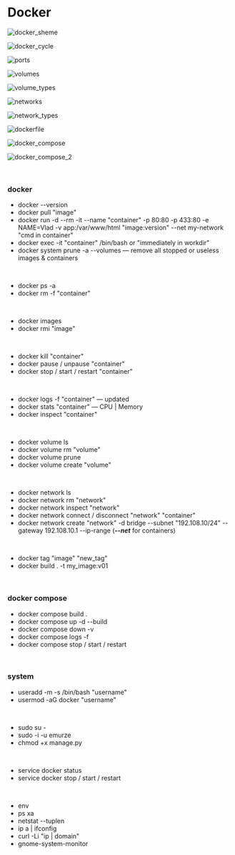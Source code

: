 # Docker

![docker_sheme](images/docker_container.png)

![docker_cycle](images/cycle.png)

![ports](images/ports.png)

![volumes](images/volumes.png)

![volume_types](images/volume_types.png)

![networks](images/networks.png)

![network_types](images/network_types.png)

![dockerfile](images/dockerfile.png)

![docker_compose](images/docker_compose.png)

![docker_compose_2](images/docker_compose_2.png)

<br>

### docker

* docker --version
* docker pull "image"
* docker run -d --rm -it --name "container" -p 80:80 -p 433:80 -e NAME=Vlad 
-v app:/var/www/html "image:version" --net my-network "cmd in container"
* docker exec -it "container" /bin/bash or "immediately in workdir"
* docker system prune -a --volumes — remove all stopped or useless images & containers

<br>

* docker ps -a
* docker rm -f "container"

<br>

* docker images
* docker rmi "image"

<br>

* docker kill "container"
* docker pause / unpause "container"
* docker stop / start / restart "container"

<br>

* docker logs -f "container" — updated
* docker stats "container" — CPU | Memory
* docker inspect "container"

<br>

* docker volume ls
* docker volume rm "volume"
* docker volume prune
* docker volume create "volume"

<br>

* docker network ls
* docker network rm "network"
* docker network inspect "network"
* docker network connect / disconnect "network" "container"
* docker network create "network" -d bridge 
--subnet "192.108.10/24" --gateway 192.108.10.1 --ip-range
(***--net*** for containers)

<br>

* docker tag "image" "new_tag"
* docker build . -t my_image:v01

<br>

### docker compose

* docker compose build .
* docker compose up -d --build 
* docker compose down -v
* docker compose logs -f
* docker compose stop / start / restart

<br>

### system

* useradd -m -s /bin/bash "username"
* usermod -aG docker "username"

<br>

* sudo su -
* sudo -i -u emurze
* chmod +x manage.py

<br>

* service docker status
* service docker stop / start / restart

<br>

* env
* ps xa
* netstat --tuplen
* ip a | ifconfig
* curl -Li "ip | domain"
* gnome-system-monitor
